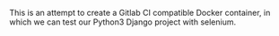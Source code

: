 This is an attempt to create a Gitlab CI compatible Docker container,
in which we can test our Python3 Django project with selenium.
